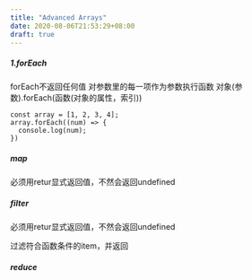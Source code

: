 ```yaml
---
title: "Advanced Arrays"
date: 2020-08-06T21:53:29+08:00
draft: true
---
```


##### 1.forEach

forEach不返回任何值
对参数里的每一项作为参数执行函数
对象(参数).forEach(函数(对象的属性，索引))
```
const array = [1, 2, 3, 4];
array.forEach((num) => {
  console.log(num);
})
```

##### map
必须用retur显式返回值，不然会返回undefined

##### filter
必须用retur显式返回值，不然会返回undefined

过滤符合函数条件的item，并返回
##### reduce


